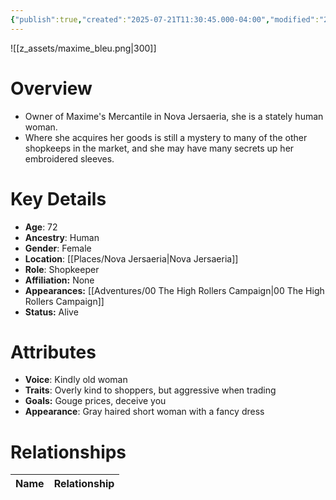 ```yaml
---
{"publish":true,"created":"2025-07-21T11:30:45.000-04:00","modified":"2025-10-17T10:25:14.797-04:00","published":"2025-10-17T10:25:14.797-04:00","cssclasses":"","Age":"72","Ancestry":"Human","Gender":"Female","Location":["[[Nova Jersaeria]]"],"Role":["Shopkeeper"],"Affiliation":["None"],"Appearances":["[[00 The High Rollers Campaign]]"],"Status":"Alive"}
---
```


![[z_assets/maxime_bleu.png|300]]

# Overview
- Owner of Maxime's Mercantile in Nova Jersaeria, she is a stately human woman.
- Where she acquires her goods is still a mystery to many of the other shopkeeps in the market, and she may have many secrets up her embroidered sleeves.

# Key Details
- **Age**: 72
- **Ancestry**: Human
- **Gender**: Female
- **Location**: [[Places/Nova Jersaeria\|Nova Jersaeria]]
- **Role**: Shopkeeper
- **Affiliation:** None
- **Appearances:** [[Adventures/00 The High Rollers Campaign\|00 The High Rollers Campaign]]
- **Status:** Alive

# Attributes
- **Voice**: Kindly old woman
- **Traits**: Overly kind to shoppers, but aggressive when trading
- **Goals:** Gouge prices, deceive you
- **Appearance**: Gray haired short woman with a fancy dress

# Relationships

| Name  | Relationship |
| ----- | ------------ |
